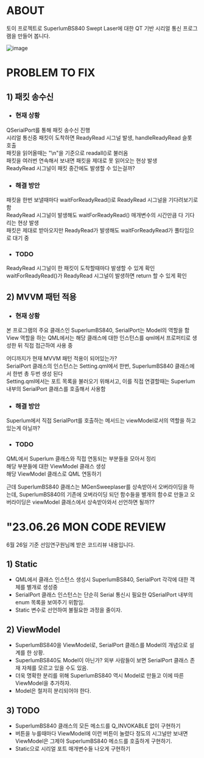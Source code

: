# ABOUT
토이 프로젝트로 SuperlumBS840 Swept Laser에 대한 QT 기반 시리얼 통신 프로그램을 만들어 봅니다.

![image](https://github.com/Jeremy-0204/Qt_Practice/assets/107975543/d2772dbf-f63b-465e-bbfb-24483d7726dc)

# PROBLEM TO FIX
## 1) 패킷 송수신
- ### 현재 상황
QSerialPort를 통해 패킷 송수신 진행  
시리얼 통신중 패킷이 도착하면 ReadyRead 시그널 발생, handleReadyRead 슬롯 호출  
패킷을 읽어올때는 "\n"을 기준으로 readall()로 불러옴  
패킷을 여러번 연속해서 보내면 패킷을 제대로 못 읽어오는 현상 발생  
ReadyRead 시그널이 패킷 중간에도 발생할 수 있는걸까?  

- ### 해결 방안
패킷을 한번 보낼때마다 waitForReadyRead()로 ReadyRead 시그널을 기다려보기로 함  
ReadyRead 시그널이 발생해도 waitForReadyRead() 매개변수의 시간만큼 다 기다리는 현상 발생  
패킷은 제대로 받아오지만 ReadyRead가 발생해도 waitForReadyRead가 풀타임으로 대기 중  

- ### TODO
ReadyRead 시그널이 한 패킷이 도착할때마다 발생할 수 있게 확인  
waitForReadyRead()가 ReadyRead 시그널이 발생하면 return 할 수 있게 확인

  
## 2) MVVM 패턴 적용
- ### 현재 상황
본 프로그램의 주요 클래스인 SuperlumBS840, SerialPort는 Model의 역할을 함  
View 역할을 하는 QML에서는 해당 클래스에 대한 인스턴스를 qml에서 프로퍼티로 생성한 뒤 직접 접근하여 사용 중  

어디까지가 현재 MVVM 패턴 적용이 되어있는가?  
SerialPort 클래스의 인스턴스는 Setting.qml에서 한번, SuperlumBS840 클래스에서 한번 총 두번 생성 된다  
Setting.qml에서는 포트 목록을 불러오기 위해서고, 이를 직접 연결할때는 Superlum 내부의 SerialPort 클래스를 호출해서 사용함  

- ### 해결 방안
Superlum에서 직접 SerialPort를 호출하는 메서드는 viewModel로서의 역할을 하고 있는게 아닐까?  

- ### TODO
QML에서 Superlum 클래스와 직접 연동되는 부분들을 모아서 정리  
해당 부분들에 대한 ViewModel 클래스 생성  
해당 ViewModel 클래스로 QML 연동하기  

근데 SuperlumBS840 클래스는 MGenSweeplaser를 상속받아서 오버라이딩을 하는데, SuperlumBS840의 기존에 오버라이딩 되던 함수들을 별개의 함수로 만들고 오버라이딩은 viewModel 클래스에서 상속받아와서 선언하면 될까??  


# "23.06.26 MON CODE REVIEW
6월 26일 기준 선임연구원님께 받은 코드리뷰 내용입니다.  

## 1) Static
- QML에서 클래스 인스턴스 생성시 SuperlumBS840, SerialPort 각각에 대한 객체를 별개로 생성중  
- SerialPort 클래스 인스턴스는 단순히 Serial 통신시 필요한 QSerialPort 내부의 enum 목록을 보여주기 위함임.  
- Static 변수로 선언하여 불필요한 과정을 줄이자.    

## 2) ViewModel
- SuperlumBS840을 ViewModel로, SerialPort 클래스를 Model의 개념으로 설계를 한 상황.  
- SuperlumBS840도 Model이 아닌가? 외부 사람들이 보면 SerialPort 클래스 존재 자체를 모르고 있을 수도 있음.  
- 더욱 명확한 분리를 위해 SuperlumBS840 역시 Model로 만들고 이에 따른 ViewModel을 추가하자.  
- Model은 철저히 분리되어야 한다.

## 3) TODO
- SuperlumBS840 클래스의 모든 메소드를 Q_INVOKABLE 없이 구현하기
- 버튼을 누를때마다 ViewModel에 이런 버튼이 눌렸다 정도의 시그널만 보내면 ViewModel은 그제야 SuperlumBS840 메소드를 호출하게 구현하기.
- Static으로 시리얼 포트 매개변수들 나오게 구현하기
